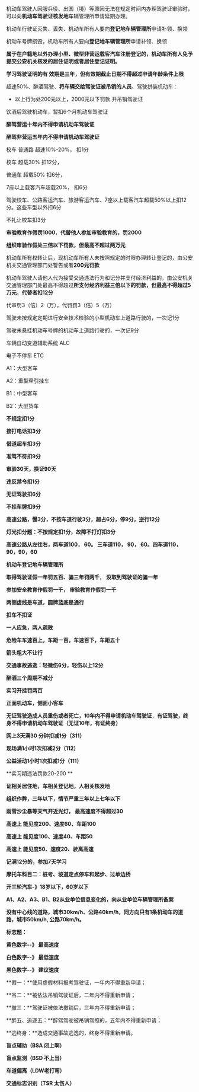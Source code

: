 机动车驾驶人因服兵役、出国（境）等原因无法在规定时间内办理驾驶证审验时，可以向**机动车驾驶证核发地**车辆管理所申请延期办理。

机动车行驶证灭失、丢失、机动车所有人要向**登记地车辆管理所**申请补领、换领

机动车号牌损毁，机动车所有人要向**登记地车辆管理所**申请补领、换领

**属于在户籍地以外办理小型、微型非营运载客汽车注册登记的，机动车所有人免予提交公安机关核发的居住证明或者居住登记证明。**

**学习驾驶证明的有  效期是三年，但有效期截止日期不得超过申请年龄条件上限**



超速50%、醉酒驾驶、**将车辆交给驾驶证被吊销的人员**、驾驶拼装机动车：

- 以上行为处200元以上，2000元以下罚款 并吊销驾驶证

饮酒后驾驶机动车，暂扣6个月机动车驾驶证

**醉驾营运十年内不得申请机动车驾驶证**

**醉驾非营运五年内不得申请机动车驾驶证**



校车 普通路 超速10%-20%， 扣1分

校车 超载30% 扣12分， 

普通车 超载50% 扣6分，

7座以上载客汽车超载20%， 扣6分



驾驶校车、公路客运汽车、旅游客运汽车、7座以上载客汽车超载50%以上扣12分。这些车型以外扣6分



不礼让校车扣3分



**审验教育作假罚1000**，**代替他人参加审验教育的，罚2000**

**组织审验作假处三倍以下罚款，但最高不超过两万元**



机动车所有权转让后，现机动车所有人未按照规定的时限办理转让登记的，由公安机关交通管理部门处警告或者**200元罚款**

机动车驾驶人请他人代为接受交通违法行为和记分并支付经济利益的，由公安机关交通管理部门处最高不得超过**所支付经济利益三倍以下的罚款，但最高不得超过5万元**。**代替者扣12分**

代审罚3（倍）2（万），代罚罚3（倍）5（万）











驾驶未按规定定期进行安全技术检验的小型机动车上道路行驶的，一次记1分



驾驶未悬挂机动车号牌的机动车上道路行驶的，一次记9分





车辆自动变道辅助系统  ALC 

电子不停车 ETC





A1：大型客车

A2：重型牵引挂车

B1：中型客车

B2：大型货车



**不规定扣1分**

**接打电话扣3分**

**借道超车扣3分**

**准驾不符扣9分**

**审验30天，换证90天**

**违反禁令扣1分**

**无证驾驶扣6分**

**不挂车牌扣9分**

**高速公路，慢3分，不按车道行驶3分，超占6分，停9分，逆行12分**

**灯光扣分题：不按规定扣1分，故障不打灯扣3分**

**高速公路从左往右，两车道100， 60。 三车道110， 90， 60。四车道110，90，90，60**

**机动车登记地车辆管理所**

**取得驾驶证假一年罚五百、骗三年罚两千**， **没取到驾驶证的骗一年**

**参加安全教育作假罚一千， 审验教育作假罚一千**

**两侧虚线是车道，圆牌蓝底是通行**

**扣车不扣证**

**一人应急，两人疏散**

**危险车车速百上，车距一百，车速百下，车距五十**

**箭头粗大不让行**

**交通事故逃逸：轻微伤6分，轻伤以上12分**

**醉酒三个周期不减分**

**实习开挂罚两百**

**正面机动车，侧面小客车**

**无证驾驶造成人员重伤或者死亡，10年内不得申请机动车驾驶证**，**有证驾驶，终身不得申请机动车驾驶证（无证10年，有证终身）**

**网上3天满30                              分钟扣减1分（311）**

**现场满1小时1次扣减2分（112）**

**公益活动1小时1次扣减1分（111）**

**实习期违法罚款20-200 **

**证相关居住地，车相关登记地，人相关核发地**

**组织作弊，三年以下，情节严重三年以上七年以下**

**雨雪沙尘暴等天气开近光灯， 最高速度不得超过30**

**高速上 能见度200、速度60、车距100**

**高速上 能见度100、速度40、车距50**

**高速上 能见度50、速度20、驶离高速**

**记满12分的，参加7天学习**

**摩托车科目二：桩考、坡道定点停车和起步、过单边桥**

**开三轮汽车-》18岁以下，60岁以下**

**A1、A2、A3、B1、B2从业单位信息变化的，向从业单位车辆管理所备案**

**没有中心线的道路，城市30km/h、公路40km/h**。**同方向只有1条机动车的道路，城市50km/h, 公路70km/h。**

**标志题：**

**黄色数字--》 最高速度**

**白色数字--》 最低速度**

**黑色数字--》 建议速度**















**假一：**使用虚假材料报考驾驶证，一年内不得重新申请；

**吊二：**被依法吊销驾驶证后，二年内不得重新申请；

**撤三：**驾驶证被依法撤销后，三年内不得重新申请；

**醉五、追逐五：**醉驾驾驶被吊销驾照的，五年内不得重新申请；

**逃终身：**造成交通事故逃逸的，终身不得重新申请。







**盲点辅助（BSA 闭上啊）**

**盲点监测（BSD 不上当）**

**车道偏离（LDW老打弯）**

**交通标志识别（TSR 太伤人）**













